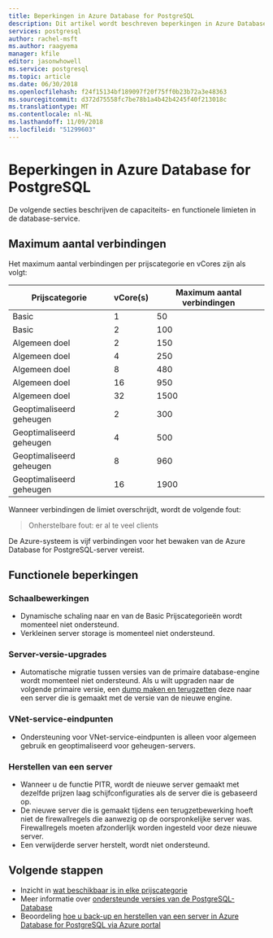 ```yaml
---
title: Beperkingen in Azure Database for PostgreSQL
description: Dit artikel wordt beschreven beperkingen in Azure Database voor PostgreSQL, zoals het aantal verbindingen en opties voor opslag-engine.
services: postgresql
author: rachel-msft
ms.author: raagyema
manager: kfile
editor: jasonwhowell
ms.service: postgresql
ms.topic: article
ms.date: 06/30/2018
ms.openlocfilehash: f24f15134bf189097f20f75ff0b23b72a3e48363
ms.sourcegitcommit: d372d75558fc7be78b1a4b42b4245f40f213018c
ms.translationtype: MT
ms.contentlocale: nl-NL
ms.lasthandoff: 11/09/2018
ms.locfileid: "51299603"
---
```

# <a name="limitations-in-azure-database-for-postgresql"></a>Beperkingen in Azure Database for PostgreSQL
De volgende secties beschrijven de capaciteits- en functionele limieten in de database-service.

## <a name="maximum-connections"></a>Maximum aantal verbindingen
Het maximum aantal verbindingen per prijscategorie en vCores zijn als volgt: 

|**Prijscategorie**| **vCore(s)**| **Maximum aantal verbindingen** |
|---|---|---|
|Basic| 1| 50 |
|Basic| 2| 100 |
|Algemeen doel| 2| 150|
|Algemeen doel| 4| 250|
|Algemeen doel| 8| 480|
|Algemeen doel| 16| 950|
|Algemeen doel| 32| 1500|
|Geoptimaliseerd geheugen| 2| 300|
|Geoptimaliseerd geheugen| 4| 500|
|Geoptimaliseerd geheugen| 8| 960|
|Geoptimaliseerd geheugen| 16| 1900|

Wanneer verbindingen de limiet overschrijdt, wordt de volgende fout:
> Onherstelbare fout: er al te veel clients

De Azure-systeem is vijf verbindingen voor het bewaken van de Azure Database for PostgreSQL-server vereist. 

## <a name="functional-limitations"></a>Functionele beperkingen
### <a name="scale-operations"></a>Schaalbewerkingen
- Dynamische schaling naar en van de Basic Prijscategorieën wordt momenteel niet ondersteund.
- Verkleinen server storage is momenteel niet ondersteund.

### <a name="server-version-upgrades"></a>Server-versie-upgrades
- Automatische migratie tussen versies van de primaire database-engine wordt momenteel niet ondersteund. Als u wilt upgraden naar de volgende primaire versie, een [dump maken en terugzetten](./howto-migrate-using-dump-and-restore.md) deze naar een server die is gemaakt met de versie van de nieuwe engine.

### <a name="vnet-service-endpoints"></a>VNet-service-eindpunten
- Ondersteuning voor VNet-service-eindpunten is alleen voor algemeen gebruik en geoptimaliseerd voor geheugen-servers.

### <a name="restoring-a-server"></a>Herstellen van een server
- Wanneer u de functie PITR, wordt de nieuwe server gemaakt met dezelfde prijzen laag schijfconfiguraties als de server die is gebaseerd op.
- De nieuwe server die is gemaakt tijdens een terugzetbewerking hoeft niet de firewallregels die aanwezig op de oorspronkelijke server was. Firewallregels moeten afzonderlijk worden ingesteld voor deze nieuwe server.
- Een verwijderde server herstelt, wordt niet ondersteund.

## <a name="next-steps"></a>Volgende stappen
- Inzicht in [wat beschikbaar is in elke prijscategorie](concepts-pricing-tiers.md)
- Meer informatie over [ondersteunde versies van de PostgreSQL-Database](concepts-supported-versions.md)
- Beoordeling [hoe u back-up en herstellen van een server in Azure Database for PostgreSQL via Azure portal](howto-restore-server-portal.md)
